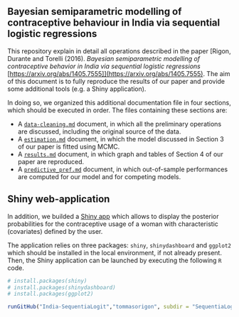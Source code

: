 ## Bayesian semiparametric modelling of contraceptive behaviour in India via sequential logistic regressions

This repository explain in detail all operations described in the paper [Rigon, Durante and Torelli (2016). *Bayesian semiparametric modelling of contraceptive behavior in India via sequential logistic regressions* [https://arxiv.org/abs/1405.7555]](https://arxiv.org/abs/1405.7555). The aim of this document is to fully reproduce the results of our paper and provide some additional tools (e.g. a Shiny application).

In doing so, we organized this additional documentation file in four sections, which should be executed in order. The files containing these sections are:

- A [`data-cleaning.md`](https://github.com/tommasorigon/India-SequentiaLogit/blob/master/data-cleaning.md) document, in which all the preliminary operations are discussed, including the original source of the data.
- A [`estimation.md`](https://github.com/tommasorigon/India-SequentiaLogit/blob/master/estimation.md) document, in which the model discussed in Section 3 of our paper is fitted using MCMC.
- A [`results.md`](https://github.com/tommasorigon/India-SequentiaLogit/blob/master/results.md) document, in which graph and tables of Section 4 of our paper are reproduced.
- A [`predictive_pref.md`](https://github.com/tommasorigon/India-SequentiaLogit/blob/master/predictive_perf.md) document, in which out-of-sample performances are computed for our model and for competing models. 

## Shiny web-application

In addition, we builded a [Shiny app](https://github.com/tommasorigon/India-SequentiaLogit/tree/master/SequentiaLogisticApp) which allows to display the posterior probabilities for the contraceptive usage of a woman with characteristic (covariates) defined by the user.

The application relies on three packages: `shiny`, `shinydashboard` and `ggplot2` which should be installed in the local environment, if not already present. Then, the Shiny application can be launched by executing the following `R` code.

```r
# install.packages(shiny)
# install.packages(shinydashboard)
# install.packages(ggplot2)

runGitHub("India-SequentiaLogit","tommasorigon", subdir = "SequentiaLogisticApp")
```
